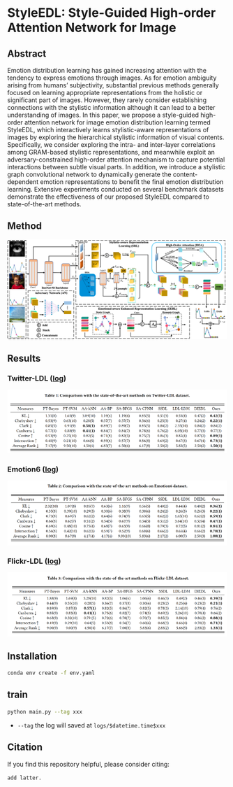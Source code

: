 
# StyleEDL: Style-Guided High-order Attention Network for Image
## Abstract
Emotion distribution learning has gained increasing attention with
the tendency to express emotions through images. As for emotion
ambiguity arising from humans’ subjectivity, substantial previous
methods generally focused on learning appropriate representations
from the holistic or significant part of images. However, they rarely
consider establishing connections with the stylistic information although it can lead to a better understanding of images. In this paper,
we propose a style-guided high-order attention network for image
emotion distribution learning termed StyleEDL, which interactively
learns stylistic-aware representations of images by exploring the
hierarchical stylistic information of visual contents. Specifically, we
consider exploring the intra- and inter-layer correlations among
GRAM-based stylistic representations, and meanwhile exploit an
adversary-constrained high-order attention mechanism to capture
potential interactions between subtle visual parts. In addition, we
introduce a stylistic graph convolutional network to dynamically
generate the content-dependent emotion representations to benefit the final emotion distribution learning. Extensive experiments
conducted on several benchmark datasets demonstrate the effectiveness of our proposed StyleEDL compared to state-of-the-art
methods.

## Method
![alt](./docs/framwork.png)

## Results
### Twitter-LDL ([log](logs/Twitter_LDL/train.log))
![twitter](docs/twitter.png)

### Emotion6 ([log](logs/Emotion6/train.log))
![emotion](docs/emotion.png)

### Flickr-LDL ([log](logs/Flickr_LDL/train.log))
![flickr](docs/flickr.png)

## Installation
```bash
conda env create -f env.yaml
```

## train
```bash
python main.py --tag xxx
```
+ `--tag` the log will saved at `logs/$datetime.time$xxx`

## Citation
If you find this repository helpful, please consider citing:
```
add latter.
```
